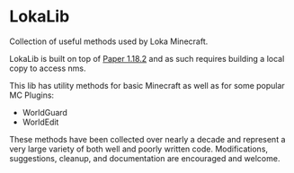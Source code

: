 # LokaLib
Collection of useful methods used by Loka Minecraft.

LokaLib is built on top of [Paper 1.18.2](https://github.com/PaperMC/Paper) and as such requires building a 
local copy to access nms.

This lib has utility methods for basic Minecraft as well as for some popular MC Plugins:

- WorldGuard
- WorldEdit 

These methods have been collected over nearly a decade and represent a very large variety of both well 
and poorly written code. Modifications, suggestions, cleanup, and documentation are encouraged and welcome.
